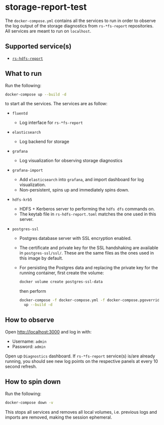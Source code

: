 # storage-report-test

The `docker-compose.yml` contains all the services to run in order to observe
the log output of the storage diagnostics from `rs-*fs-report` repositories. All
services are meant to run on `localhost`.

## Supported service(s)

* [`rs-hdfs-report`](https://github.com/guangie88/rs-hdfs-report)

## What to run

Run the following:

```sh
docker-compose up --build -d
```

to start all the services. The services are as follow:

* `fluentd`
  * Log interface for `rs-*fs-report`
* `elasticsearch`
  * Log backend for storage
* `grafana`
  * Log visualization for observing storage diagnostics
* `grafana-import`
  * Add `elasticsearch` into `grafana`, and import dashboard for log
    visualization.
  * Non-persistent, spins up and immediately spins down.
* `hdfs-krb5`
  * HDFS + Kerberos server to performing the `hdfs dfs` commands on.
  * The keytab file in `rs-hdfs-report.toml` matches the one used in this
    server.
* `postgres-ssl`

  * Postgres database server with SSL encryption enabled.
  * The certificate and private key for the SSL handshaking are available in
    `postgres-ssl/ssl/`. These are the same files as the ones used in
    this image by default.
  * For persisting the Postgres data and replacing the private key for the
    running container, first create the volume:

    ```bash
    docker volume create postgres-ssl-data
    ```

    then perform

    ```bash
    docker-compose -f docker-compose.yml -f docker-compose.pgoverride.yml \
      up --build -d
    ```

## How to observe

Open <http://localhost:3000> and log in with:

* Username: `admin`
* Password: `admin`

Open up `Diagnostics` dashboard. If `rs-*fs-report` service(s) is/are already
running, you should see new log points on the respective panels at every 10
second refresh.

## How to spin down

Run the following:

```sh
docker-compose down -v
```

This stops all services and removes all local volumes, i.e. previous logs and
imports are removed, making the session ephemeral.
